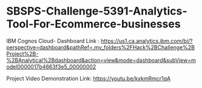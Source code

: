 # SBSPS-Challenge-5391-Analytics-Tool-For-Ecommerce-businesses

IBM Cognos Cloud- Dashboard Link : 
https://us1.ca.analytics.ibm.com/bi/?perspective=dashboard&pathRef=.my_folders%2FHack%2BChallenge%2BProject%2B-%2BAnalytical%2Bdashboard&action=view&mode=dashboard&subView=model0000017b4663f3e5_00000002

Project Video Demonstration Link:
https://youtu.be/kxkmRmcr1qA
